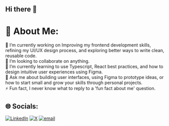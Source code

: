 ## Hi there 👋

# 💫 About Me:

🔭 I’m currently working on Improving my frontend development skills, refining my UI/UX design process, and exploring better ways to write clean, reusable code.<br>🤝 I’m looking to collaborate on anything.<br>🌱 I’m currently learning to use Typescript, React best practices, and how to design intuitive user experiences using Figma.<br>💬 Ask me about building user interfaces, using Figma to prototype ideas, or how to start small and grow your skills through personal projects.<br>⚡ Fun fact, I never know what to reply to a 'fun fact about me' question.

## 🌐 Socials:

[![LinkedIn](https://img.shields.io/badge/LinkedIn-%230077B5.svg?logo=linkedin&logoColor=white)](https://www.linkedin.com/in/osinugaifeoluwa/) [![X](https://img.shields.io/badge/X-black.svg?logo=X&logoColor=white)](https://x.com/ifeeee___) [![email](https://img.shields.io/badge/Email-D14836?logo=gmail&logoColor=white)](mailto:osinugaifeoluwa1@gmail.com)
